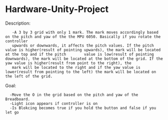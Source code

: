 # Hardware-Unity-Project

Description:

       -A 3 by 3 grid with only 1 mark. The mark moves accordingly based on the pitch and yaw of the the MPU 6050. Basically if you rotate the controller
       upwards or downwards, it affects the pitch values. If the pitch value is higher(result of pointing upwards), the mark will be located at the top and if the pitch        value is low(result of pointing downwards), the mark will be located at the bottom of the grid. If the yaw value is higher(result from point to the right), the 
       mark will be located to the right and if the yaw value is lower(result from pointing to the left) the mark will be located on the left of the grid.
      
Goal: 

      -Move the O in the grid based on the pitch and yaw of the Breadboard.
      -Light icon appears if controller is on
      -Is Blokcing becomes true if you hold the button and false if you let go

